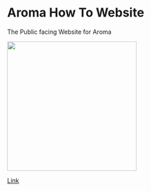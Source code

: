 # Aroma How To Website
The Public facing Website for Aroma

[<img src="https://raw.githubusercontent.com/RedRoma/aroma/develop/Graphics/Logo.png" width="300">](http://aroma.redroma.tech/)

[Link](http://aroma.redroma.tech/)

